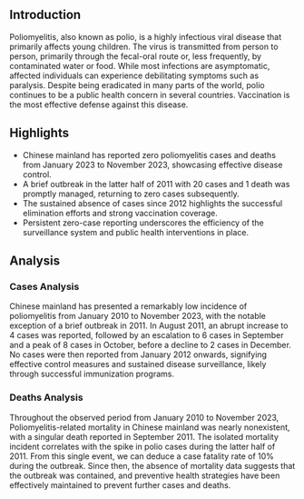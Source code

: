 ## Introduction

Poliomyelitis, also known as polio, is a highly infectious viral disease that primarily affects young children. The virus is transmitted from person to person, primarily through the fecal-oral route or, less frequently, by contaminated water or food. While most infections are asymptomatic, affected individuals can experience debilitating symptoms such as paralysis. Despite being eradicated in many parts of the world, polio continues to be a public health concern in several countries. Vaccination is the most effective defense against this disease.
## Highlights

- Chinese mainland has reported zero poliomyelitis cases and deaths from January 2023 to November 2023, showcasing effective disease control. <br/>
- A brief outbreak in the latter half of 2011 with 20 cases and 1 death was promptly managed, returning to zero cases subsequently. <br/>
- The sustained absence of cases since 2012 highlights the successful elimination efforts and strong vaccination coverage. <br/>
- Persistent zero-case reporting underscores the efficiency of the surveillance system and public health interventions in place. <br/>
## Analysis

### Cases Analysis

Chinese mainland has presented a remarkably low incidence of poliomyelitis from January 2010 to November 2023, with the notable exception of a brief outbreak in 2011. In August 2011, an abrupt increase to 4 cases was reported, followed by an escalation to 6 cases in September and a peak of 8 cases in October, before a decline to 2 cases in December. No cases were then reported from January 2012 onwards, signifying effective control measures and sustained disease surveillance, likely through successful immunization programs.

### Deaths Analysis

Throughout the observed period from January 2010 to November 2023, Poliomyelitis-related mortality in Chinese mainland was nearly nonexistent, with a singular death reported in September 2011. The isolated mortality incident correlates with the spike in polio cases during the latter half of 2011. From this single event, we can deduce a case fatality rate of 10% during the outbreak. Since then, the absence of mortality data suggests that the outbreak was contained, and preventive health strategies have been effectively maintained to prevent further cases and deaths.
